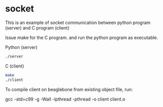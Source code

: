 socket
======

This is an example of socket communication between python program (server) and C program (client)

Issue make for the C program. and run the python program as executable.

Python (server)
```sh
./server
```

C (client)
```sh
make
./client
```


To compile client on beaglebone from existing object file, run:

gcc -std=c99 -g -Wall -lpthread -pthread -o client client.o
